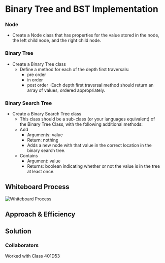 # Binary Tree and BST Implementation

### Node

- Create a Node class that has properties for the value stored in the node, the left child node, and the right child node.

### Binary Tree

- Create a Binary Tree class
  - Define a method for each of the depth first traversals:
    - pre order
    - in order
    - post order
  -Each depth first traversal method should return an array of values, ordered appropriately.

### Binary Search Tree

- Create a Binary Search Tree class
  - This class should be a sub-class (or your languages equivalent) of the Binary Tree Class, with the following additional methods:
  - Add
    - Arguments: value
    - Return: nothing
    - Adds a new node with that value in the correct location in the binary search tree.
  - Contains
    - Argument: value
    - Returns: boolean indicating whether or not the value is in the tree at least once.

## Whiteboard Process

![Whiteboard Process](./assets/Screenshot%202023-05-30%20at%205.13.30%20PM.png)

## Approach & Efficiency

## Solution

<!-- "use strict";

class Node {
  constructor(value) {
    this.value = value;
    this.left = null;
    this.right = null;
  }
}

class Tree {
  constructor() {
    this.root = null;
  }

  preOrder() {
    if (!this.root) {
      throw new Error("Tree is empty");
    }

    const results = [];

    const traverse = (node) => {
      results.push(node.value);

      if (node.left) {
        traverse(node.left);
      }
      if (node.right) {
        traverse(node.right);
      }
    };

    traverse(this.root);
    return results;
  }

  inOrder() {
    if (!this.root) {
      throw new Error("Tree is empty");
    }

    const results = [];

    const traverse = (node) => {
      if (node.left) {
        traverse(node.left);
      }
      results.push(node.value);
      if (node.right) {
        traverse(node.right);
      }
    };

    traverse(this.root);
    return results;
  }

  postOrder() {
    if (!this.root) {
      throw new Error("Tree is empty");
    }

    const results = [];

    const traverse = (node) => {
      if (node.left) traverse(node.left);
      if (node.right) traverse(node.right);
      results.push(node.value);
    };

    traverse(this.root);
    return results;
  }
}

let tree = new Tree();
tree.root = new Node(10);
tree.root.left = new Node(5);
tree.root.right = new Node(15);
tree.root.left.left = new Node(1);
tree.root.left.right = new Node(8);
tree.root.right.right = new Node(17);

console.log("-------preOrder-------");
let results = tree.preOrder();
console.log("preOrder results:", results);
console.log("-------inOrder-------");
results = tree.inOrder();
console.log("inOrder results:", results);
console.log("-------postOrder-------");
results = tree.postOrder();
console.log("postOrder results:", results); -->

### Collaborators

Worked with Class 401D53 
